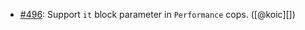 * [#496](https://github.com/rubocop/rubocop-performance/pull/496): Support `it` block parameter in `Performance` cops. ([@koic][])
